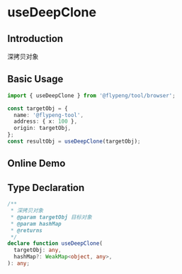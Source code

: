 # useDeepClone

## Introduction

深拷贝对象

## Basic Usage

```ts
import { useDeepClone } from '@flypeng/tool/browser';

const targetObj = {
  name: '@flypeng-tool',
  address: { x: 100 },
  origin: targetObj,
};
const resultObj = useDeepClone(targetObj);
```

## Online Demo

<preview path="./index.vue" title="useDeepClone" description="深拷贝函数"></preview>

## Type Declaration

```ts
/**
 * 深拷贝对象
 * @param targetObj 目标对象
 * @param hashMap
 * @returns
 */
declare function useDeepClone(
  targetObj: any,
  hashMap?: WeakMap<object, any>,
): any;
```

